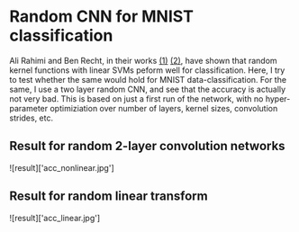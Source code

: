 # Random CNN for MNIST classification

Ali Rahimi and Ben Recht, in their works [(1)](https://www.google.com/url?sa=t&rct=j&q=&esrc=s&source=web&cd=1&cad=rja&uact=8&ved=0ahUKEwiLqvrMoNPYAhWL44MKHSOgCocQFggpMAA&url=https%3A%2F%2Fpeople.eecs.berkeley.edu%2F~brecht%2Fpapers%2F07.rah.rec.nips.pdf&usg=AOvVaw1OEFCI9u6ne_vyQgyjagZ6) [(2)](http://papers.nips.cc/paper/3495-weighted-sums-of-random-kitchen-sinks-replacing-minimization-with), have shown that random kernel functions with linear SVMs peform well for classification. Here, I try to test whether the same would hold for MNIST data-classification. For the same, I use a two layer random CNN, and see that the accuracy is actually not very bad. This is based on just a first run of the network, with no hyper-parameter optimiziation over number of layers, kernel sizes, convolution strides, etc.

## Result for random 2-layer convolution networks

![result]['acc_nonlinear.jpg']

## Result for random linear transform

![result]['acc_linear.jpg']
